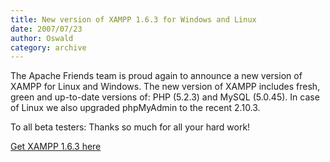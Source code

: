 ```yaml
---
title: New version of XAMPP 1.6.3 for Windows and Linux
date: 2007/07/23
author: Oswald
category: archive
---
```


The Apache Friends team is proud again to announce a new version of XAMPP for Linux and Windows. The new version of XAMPP includes fresh, green and up-to-date versions of: PHP (5.2.3) and MySQL (5.0.45). In case of Linux we also upgraded phpMyAdmin to the recent 2.10.3.

To all beta testers: Thanks so much for all your hard work!

[Get XAMPP 1.6.3 here](http://www.apachefriends.org/en/xampp.html)

